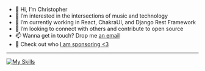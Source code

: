 - 👋 Hi, I’m Christopher
- 👀 I’m interested in the intersections of music and technology
- 🌱 I’m currently working in React, ChakraUI, and Django Rest Framework
- 💞️ I’m looking to connect with others and contribute to open source
- 📫 Wanna get in touch? Drop me [an email](mailto:chris@unlockyoursound.com)
- 💖 Check out who [I am sponsoring <3](https://github.com/carvalhochris?tab=sponsoring)

___

[![My Skills](https://skillicons.dev/icons?i=py,react,vscode,css,aws,cloudflare,django,github,js,html,postman,wordpress,git,heroku)](https://skillicons.dev)

<!---
carvalhochris/carvalhochris is a ✨ special ✨ repository because its `README.md` (this file) appears on your GitHub profile.
You can click the Preview link to take a look at your changes.
--->
